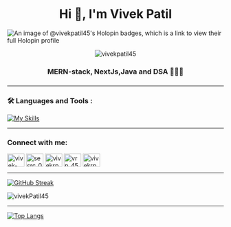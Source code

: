 <h1 align="center">Hi 👋, I'm Vivek Patil</h1>

![An image of @vivekpatil45's Holopin badges, which is a link to view their full Holopin profile](https://holopin.me/vivekpatil45)
<p align="center"> 
    <img src="https://komarev.com/ghpvc/?username=vivekpatil45&label=Profile%20views&color=green&style=flat" alt="vivekpatil45" /> 
</p>

<h3 align="center">
    MERN-stack, NextJs,Java and DSA 👨🏻‍💻
<h3>





<hr/> 

### 🛠️ Languages and Tools :
[![My Skills](https://skillicons.dev/icons?i=c,cpp,java,python,js,ts,html,css,tailwind,react,redux,express,nodejs,nextjs,mongodb,mysql,supabase,firebase,git,github,postman,latex,vite,vscode,sublime&theme=light)](https://skillicons.dev)

---

<h3 align="left">Connect with me:</h3>
<p align="left">
<a href="https://linkedin.com/in/vivek-patil-76a563260" target="blank"><img align="center" src="https://raw.githubusercontent.com/rahuldkjain/github-profile-readme-generator/master/src/images/icons/Social/linked-in-alt.svg" alt="vivek-patil-76a563260" height="30" width="40" /></a>
<a href="https://www.codechef.com/users/sesrc_01" target="blank"><img align="center" src="https://cdn.jsdelivr.net/npm/simple-icons@3.1.0/icons/codechef.svg" alt="sesrc_01" height="30" width="40" /></a>
<a href="https://www.hackerrank.com/vivekrp4503" target="blank"><img align="center" src="https://raw.githubusercontent.com/rahuldkjain/github-profile-readme-generator/master/src/images/icons/Social/hackerrank.svg" alt="vivekrp4503" height="30" width="40" /></a>
<a href="https://codeforces.com/profile/vrp_45" target="blank"><img align="center" src="https://raw.githubusercontent.com/rahuldkjain/github-profile-readme-generator/master/src/images/icons/Social/codeforces.svg" alt="vrp_45" height="30" width="40" /></a>
<a href="https://auth.geeksforgeeks.org/user/vivekrp4503" target="blank"><img align="center" src="https://raw.githubusercontent.com/rahuldkjain/github-profile-readme-generator/master/src/images/icons/Social/geeks-for-geeks.svg" alt="vivekrp4503" height="30" width="40" /></a>
</p>

---
[![GitHub Streak](http://github-readme-streak-stats.herokuapp.com?user=vivekPatil45&theme=react&hide_border=true)](https://git.io/streak-stats)


<p><img align="center" src="https://github-readme-stats.vercel.app/api?username=vivekPatil45&show_icons=true&locale=en&theme=react&hide_border=true" alt="vivekPatil45" /></p>

---

[![Top Langs](https://github-readme-stats.vercel.app/api/top-langs/?username=vivekPatil45&layout=compact&theme=react)](https://github.com/anuraghazra/github-readme-stats)
